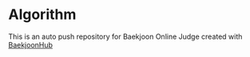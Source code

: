 # Algorithm
This is an auto push repository for Baekjoon Online Judge created with [BaekjoonHub](https://github.com/BaekjoonHub/BaekjoonHub)
 
